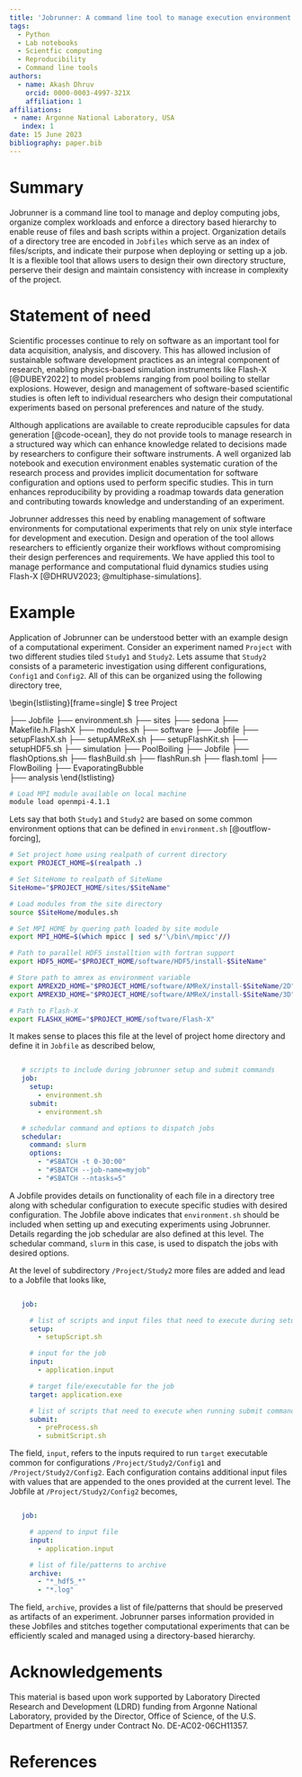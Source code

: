 ```yaml
---
title: 'Jobrunner: A command line tool to manage execution environment for software based scientific studies'
tags:
  - Python
  - Lab notebooks
  - Scientfic computing
  - Reproducibility
  - Command line tools
authors:
  - name: Akash Dhruv
    orcid: 0000-0003-4997-321X
    affiliation: 1
affiliations:
 - name: Argonne National Laboratory, USA
   index: 1
date: 15 June 2023
bibliography: paper.bib
---
```


# Summary

Jobrunner is a command line tool to manage and deploy computing jobs, 
organize complex workloads and enforce a directory based hierarchy to 
enable reuse of files and bash scripts within a project. Organization 
details of a directory tree are encoded in ``Jobfiles`` which serve as 
an index of files/scripts, and indicate their purpose when deploying or 
setting up a job. It is a flexible tool that allows users to design their 
own directory structure, perserve their design and maintain consistency 
with increase in complexity of the project.


# Statement of need

Scientific processes continue to rely on software as an important tool 
for data acquisition, analysis, and discovery. This has allowed 
inclusion of sustainable software development practices as an integral 
component of research, enabling physics-based simulation instruments like 
Flash-X [@DUBEY2022] to model problems ranging from pool boiling to stellar 
explosions. However, design and management of software-based scientific 
studies is often left to individual researchers who design their 
computational experiments based on personal preferences and nature of the 
study. 

Although applications are available to create reproducible capsules for data 
generation [@code-ocean], they do not provide tools to manage research in a 
structured way which can enhance knowledge related to decisions made by 
researchers to configure their software instruments. A well organized lab notebook 
and execution environment enables systematic curation of the research process and 
provides implicit documentation for software configuration and options used to 
perform specific studies. This in turn enhances reproducibility by providing a 
roadmap towards data generation and contributing towards knowledge and 
understanding  of an experiment.

Jobrunner addresses this need by enabling management of software environments for 
computational experiments that rely on unix style interface for development and 
execution. Design and operation of the tool allows researchers to efficiently organize 
their workflows without compromising their design perferences and requirements. We have 
applied this tool to manage performance and computational fluid dynamics studies using 
Flash-X [@DHRUV2023; @multiphase-simulations].

# Example

Application of Jobrunner can be understood better with an example design
of a computational experiment. Consider an experiment named `Project` with
two different studies tiled `Study1` and `Study2`. Lets assume that
`Study2` consists of a parameteric investigation using different
configurations, `Config1` and `Config2`. All of this can be organized
using the following directory tree,

\begin{lstlisting}[frame=single]
$ tree Project

├── Jobfile
├── environment.sh
├── sites
    ├── sedona
        ├── Makefile.h.FlashX
        ├── modules.sh
├── software
    ├── Jobfile
    ├── setupFlashX.sh
    ├── setupAMReX.sh
    ├── setupFlashKit.sh
    ├── setupHDF5.sh
├── simulation
    ├── PoolBoiling
        ├── Jobfile
        ├── flashOptions.sh
        ├── flashBuild.sh
        ├── flashRun.sh
        ├── flash.toml
    ├── FlowBoiling
    ├── EvaporatingBubble   
├── analysis
\end{lstlisting}

```bash
# Load MPI module available on local machine 
module load openmpi-4.1.1
```

Lets say that both `Study1` and `Study2` are based on some 
common environment options that can be defined in `environment.sh` [@outflow-forcing],

```bash
# Set project home using realpath of current directory
export PROJECT_HOME=$(realpath .)

# Set SiteHome to realpath of SiteName
SiteHome="$PROJECT_HOME/sites/$SiteName"

# Load modules from the site directory
source $SiteHome/modules.sh

# Set MPI_HOME by quering path loaded by site module
export MPI_HOME=$(which mpicc | sed s/'\/bin\/mpicc'//)

# Path to parallel HDF5 installtion with fortran support
export HDF5_HOME="$PROJECT_HOME/software/HDF5/install-$SiteName"

# Store path to amrex as environment variable
export AMREX2D_HOME="$PROJECT_HOME/software/AMReX/install-$SiteName/2D"
export AMREX3D_HOME="$PROJECT_HOME/software/AMReX/install-$SiteName/3D"

# Path to Flash-X
export FLASHX_HOME="$PROJECT_HOME/software/Flash-X"
```

It makes sense to places this file at the level of project home
directory and define it in ``Jobfile`` as described below,

```YAML

   # scripts to include during jobrunner setup and submit commands
   job:
     setup:
       - environment.sh
     submit:
       - environment.sh

   # schedular command and options to dispatch jobs
   schedular:
     command: slurm
     options:
       - "#SBATCH -t 0-30:00"
       - "#SBATCH --job-name=myjob"
       - "#SBATCH --ntasks=5"
```

A Jobfile provides details on functionality of each file in a directory
tree along with schedular configuration to execute specific studies
with desired configuration. The Jobfile above indicates that 
``environment.sh`` should be included when setting up and executing 
experiments using Jobrunner. Details regarding the job
schedular are also defined at this level. The schedular command,
``slurm`` in this case, is used to dispatch
the jobs with desired options.

At the level of subdirectory ``/Project/Study2`` more files are
added and lead to a Jobfile that looks like,

```YAML

   job:

     # list of scripts and input files that need to execute during setup command
     setup:
       - setupScript.sh

     # input for the job
     input:
       - application.input

     # target file/executable for the job
     target: application.exe

     # list of scripts that need to execute when running submit command
     submit:
       - preProcess.sh
       - submitScript.sh
```

The field, ``input``, refers to the inputs required to run
``target`` executable common for configurations
``/Project/Study2/Config1`` and ``/Project/Study2/Config2``.
Each configuration contains additional input files with values that are
appended to the ones provided at the current level. The Jobfile at
``/Project/Study2/Config2`` becomes,

```YAML

   job:

     # append to input file
     input:
       - application.input

     # list of file/patterns to archive
     archive:
       - "*_hdf5_*"
       - "*.log"
```

The field, ``archive``, provides a list of file/patterns that should
be preserved as artifacts of an experiment. Jobrunner parses information provided 
in these Jobfiles and stitches together computational experiments that can be 
efficiently scaled and managed using a directory-based hierarchy.

# Acknowledgements

This material is based upon work supported by Laboratory Directed Research 
and Development (LDRD) funding from Argonne National Laboratory, provided by 
the Director, Office of Science, of the U.S. Department of Energy under Contract 
No. DE-AC02-06CH11357.

# References
